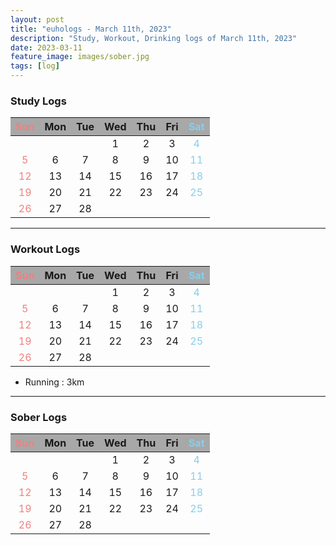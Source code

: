 ```yaml
---
layout: post
title: "euhologs - March 11th, 2023"
description: "Study, Workout, Drinking logs of March 11th, 2023"
date: 2023-03-11
feature_image: images/sober.jpg
tags: [log]
---
```


<style>
  table { text-align: center; }
  th { background-color: #a8a8a8; }
  th:first-child { color: lightcoral; }
  th:last-child { color: skyblue; }
  td:first-child { color: lightcoral; }
  td:last-child { color: skyblue; }
</style>


### Study Logs
<div id="study_log" markdown=1>

|Sun|Mon|Tue|Wed|Thu|Fri|Sat|
|---|---|---|---|---|---|---|
||||1|2|3|4|
|5|6|7|8|9|10|11|
|12|13|14|15|16|17|18|
|19|20|21|22|23|24|25|
|26|27|28|

</div>

---


### Workout Logs
<div id="workout_log" markdown=1>

|Sun|Mon|Tue|Wed|Thu|Fri|Sat|
|---|---|---|---|---|---|---|
||||1|2|3|4|
|5|6|7|8|9|10|11|
|12|13|14|15|16|17|18|
|19|20|21|22|23|24|25|
|26|27|28|

- Running : 3km

</div>

---

### Sober Logs
<div id="sober_log" markdown=1>

|Sun|Mon|Tue|Wed|Thu|Fri|Sat|
|---|---|---|---|---|---|---|
||||1|2|3|4|
|5|6|7|8|9|10|11|
|12|13|14|15|16|17|18|
|19|20|21|22|23|24|25|
|26|27|28|

</div>

<script>
// change table color by MATRIX consts.
const DONE = "#E1EEF9";
const PASS = "#F9E9E1";

const MATRIX = [
  { study: PASS, workout: PASS, sober: DONE },  // 2.26.
  { study: PASS, workout: PASS, sober: DONE },  // 2.27.
  { study: PASS, workout: PASS, sober: DONE },  // 2.28.
  { study: PASS, workout: DONE, sober: DONE },  // 3.1.
  { study: DONE, workout: PASS, sober: PASS },  // 3.2.
  { study: PASS, workout: PASS, sober: PASS },  // 3.3.
  { study: PASS, workout: PASS, sober: DONE },  // 3.4.
  { study: PASS, workout: PASS, sober: PASS },  // 3.5.
  { study: PASS, workout: PASS, sober: PASS },  // 3.6.
  { study: PASS, workout: PASS, sober: PASS },  // 3.7.
  { study: PASS, workout: PASS, sober: DONE },  // 3.8.
  { study: PASS, workout: DONE, sober: DONE },  // 3.9.
  { study: PASS, workout: DONE, sober: DONE },  // 3.10.
  { study: PASS, workout: DONE, sober: DONE },  // 3.11.
];

var study_log_table = document.getElementById("study_log").childNodes[1];
var workout_log_table = document.getElementById("workout_log").childNodes[1];
var sober_log_table = document.getElementById("sober_log").childNodes[1];

for (i=0; i<MATRIX.length; i++) {
  num_row = parseInt(i/7) + 1;
  num_cell = i%7;
  study_log_table.rows[num_row].cells[num_cell].style.background = MATRIX[i]['study'];
  workout_log_table.rows[num_row].cells[num_cell].style.background = MATRIX[i]['workout'];
  sober_log_table.rows[num_row].cells[num_cell].style.background = MATRIX[i]['sober'];
}
</script>

